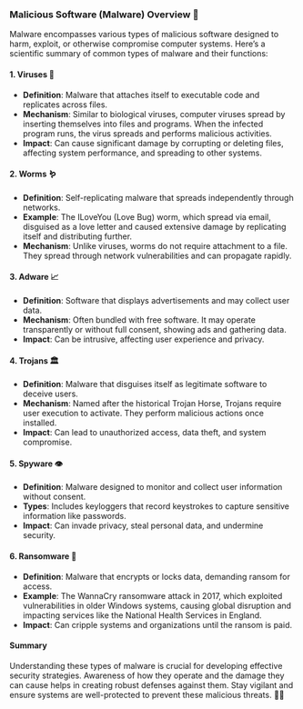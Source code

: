 ### Malicious Software (Malware) Overview 🦠

Malware encompasses various types of malicious software designed to harm, exploit, or otherwise compromise computer systems. Here’s a scientific summary of common types of malware and their functions:

#### 1. **Viruses** 🦠
   - **Definition**: Malware that attaches itself to executable code and replicates across files.
   - **Mechanism**: Similar to biological viruses, computer viruses spread by inserting themselves into files and programs. When the infected program runs, the virus spreads and performs malicious activities.
   - **Impact**: Can cause significant damage by corrupting or deleting files, affecting system performance, and spreading to other systems.

#### 2. **Worms** 🪱
   - **Definition**: Self-replicating malware that spreads independently through networks.
   - **Example**: The ILoveYou (Love Bug) worm, which spread via email, disguised as a love letter and caused extensive damage by replicating itself and distributing further.
   - **Mechanism**: Unlike viruses, worms do not require attachment to a file. They spread through network vulnerabilities and can propagate rapidly.

#### 3. **Adware** 📈
   - **Definition**: Software that displays advertisements and may collect user data.
   - **Mechanism**: Often bundled with free software. It may operate transparently or without full consent, showing ads and gathering data.
   - **Impact**: Can be intrusive, affecting user experience and privacy.

#### 4. **Trojans** 🏛️
   - **Definition**: Malware that disguises itself as legitimate software to deceive users.
   - **Mechanism**: Named after the historical Trojan Horse, Trojans require user execution to activate. They perform malicious actions once installed.
   - **Impact**: Can lead to unauthorized access, data theft, and system compromise.

#### 5. **Spyware** 👁️
   - **Definition**: Malware designed to monitor and collect user information without consent.
   - **Types**: Includes keyloggers that record keystrokes to capture sensitive information like passwords.
   - **Impact**: Can invade privacy, steal personal data, and undermine security.

#### 6. **Ransomware** 💸
   - **Definition**: Malware that encrypts or locks data, demanding ransom for access.
   - **Example**: The WannaCry ransomware attack in 2017, which exploited vulnerabilities in older Windows systems, causing global disruption and impacting services like the National Health Services in England.
   - **Impact**: Can cripple systems and organizations until the ransom is paid.

#### Summary

Understanding these types of malware is crucial for developing effective security strategies. Awareness of how they operate and the damage they can cause helps in creating robust defenses against them. Stay vigilant and ensure systems are well-protected to prevent these malicious threats. 🔐💪